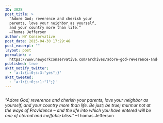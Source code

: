 ```yaml
---
ID: 3028
post_title: >
  “Adore God; reverence and cherish your
  parents, love your neighbor as yourself,
  and your country more than life.”
  –Thomas Jefferson
author: NY Conservative
post_date: 2015-04-30 17:29:46
post_excerpt: ""
layout: post
permalink: >
  https://www.newyorkconservative.com/archives/adore-god-reverence-and-cherish-your-parents-love-your-neighbor-as-yourself-and-your-country-more-than-life-thomas-jefferson/
published: true
aktt_notify_twitter:
  - 'a:1:{i:0;s:3:"yes";}'
aktt_tweeted:
  - 'a:1:{i:0;s:1:"1";}'
---
```

<p><img src="http://www.newyorkconservative.com/wp-content/uploads/2015/04/043015_2129_AdoreGodrev1.jpg" alt="" />
	</p><p><em>"Adore God; reverence and cherish your parents, love your neighbor as yourself, and your country more than life. Be just; be true; murmur not at the ways of Providence – and the life into which you have entered will be one of eternal and ineffable bliss."</em> –Thomas Jefferson</p>